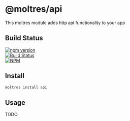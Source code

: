 # @moltres/api

This moltres module adds http api functionality to your app


## Build Status

[![npm version](https://badge.fury.io/js/%40moltres%2Fapi.svg)](https://badge.fury.io/js/%40moltres%2Fapi)<br />
[![Build Status](https://travis-ci.org/brianneisler/moltres.svg)](https://travis-ci.org/brianneisler/moltres)<br />
[![NPM](https://nodei.co/npm/@moltres/api.png?downloads=true&downloadRank=true&stars=true)](https://nodei.co/npm/@moltres/api/)


## Install

```bash
moltres install api
```


## Usage

TODO
